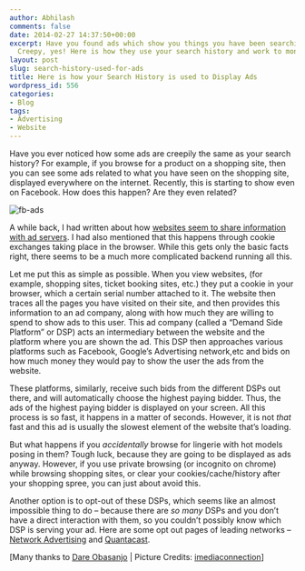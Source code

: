 ```yaml
---
author: Abhilash
comments: false
date: 2014-02-27 14:37:50+00:00
excerpt: Have you found ads which show you things you have been searching for before?
  Creepy, yes! Here is how they use your search history and work to monetize you!
layout: post
slug: search-history-used-for-ads
title: Here is how your Search History is used to Display Ads
wordpress_id: 556
categories:
- Blog
tags:
- Advertising
- Website
---
```


Have you ever noticed how some ads are creepily the same as your search history? For example, if you browse for a product on a shopping site, then you can see some ads related to what you have seen on the shopping site, displayed everywhere on the internet. Recently, this is starting to show even on Facebook. How does this happen? Are they even related?

![fb-ads](https://techcovered.github.io/images/fb-ads.jpg)

A while back, I had written about how [websites seem to share information with ad servers](http://www.techcovered.org/404/websites-share-information-with-google-ads). I had also mentioned that this happens through cookie exchanges taking place in the browser. While this gets only the basic facts right, there seems to be a much more complicated backend running all this.

Let me put this as simple as possible. When you view websites, (for example, shopping sites, ticket booking sites, etc.) they put a cookie in your browser, which a certain serial number attached to it. The website then traces all the pages you have visited on their site, and then provides this information to an ad company, along with how much they are willing to spend to show ads to this user. This ad company (called a “Demand Side Platform” or DSP) acts an intermediary between the website and the platform where you are shown the ad. This DSP then approaches various platforms such as Facebook, Google’s Advertising network,etc and bids on how much money they would pay to show the user the ads from the website.

These platforms, similarly, receive such bids from the different DSPs out there, and will automatically choose the highest paying bidder. Thus, the ads of the highest paying bidder is displayed on your screen. All this process is so fast, it happens in a matter of seconds. However, it is not _that_ fast and this ad is usually the slowest element of the website that’s loading.

But what happens if you *accidentally* browse for lingerie with hot models posing in them? Tough luck, because they are going to be displayed as ads anyway. However, if you use private browsing (or incognito on chrome) while browsing shopping sites, or clear your cookies/cache/history after your shopping spree, you can just about avoid this.

Another option is to opt-out of these DSPs, which seems like an almost impossible thing to do – because there are _so many_ DSPs and you don’t have a direct interaction with them, so you couldn’t possibly know which DSP is serving your ad. Here are some opt out pages of leading networks – [Network Advertising](https://www.quantcast.com/fbx-opt-out) and [Quantacast](https://www.quantcast.com/fbx-opt-out).

[Many thanks to [Dare Obasanjo](http://www.25hoursaday.com/weblog/2014/02/17/HowFacebookKnowsWhatYouLookedAtOnAmazon.aspx) | Picture Credits: [imediaconnection](http://imediaconnection.com)]
